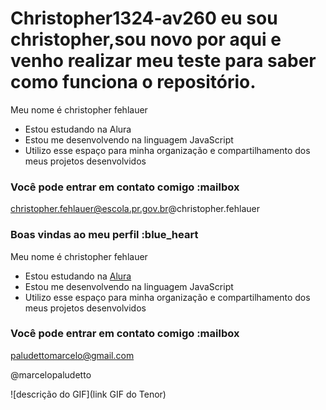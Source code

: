 # Christopher1324-av260 eu sou christopher,sou novo por aqui e venho realizar meu teste para saber como funciona o repositório.
Meu nome é christopher fehlauer

- Estou estudando na Alura
- Estou me desenvolvendo na linguagem JavaScript
- Utilizo esse espaço para minha organização e compartilhamento dos meus projetos desenvolvidos
### Você pode entrar em contato comigo :mailbox

christopher.fehlauer@escola.pr.gov.br@christopher.fehlauer
### Boas vindas ao meu perfil :blue_heart

Meu nome é christopher fehlauer

- Estou estudando na [Alura](https://www.alura.com.br)
- Estou me desenvolvendo na linguagem JavaScript
- Utilizo esse espaço para minha organização e compartilhamento dos meus projetos desenvolvidos

### Você pode entrar em contato comigo :mailbox

paludettomarcelo@gmail.com

@marcelopaludetto

![descrição do GIF](link GIF do Tenor)
